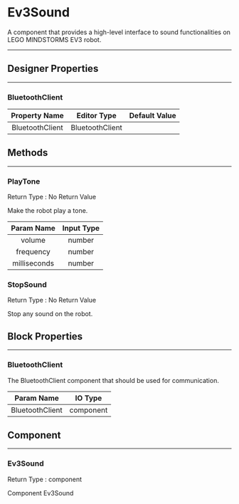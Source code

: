 <!--
  Copyright © 2013-2021 AIIE-ADL, All rights reserved
  Released under the Apache License, Version 2.0
  http://www.apache.org/licenses/LICENSE-2.0
-->

# Ev3Sound

A component that provides a high-level interface to sound functionalities on LEGO MINDSTORMS EV3 robot.

---

## Designer Properties

---

### BluetoothClient

|  Property Name  |   Editor Type   | Default Value |
| :-------------: | :-------------: | :-----------: |
| BluetoothClient | BluetoothClient |               |

## Methods

---

### PlayTone

<div block-type = "component_method" component-selector = "Ev3Sound" method-selector = "PlayTone" id = "ev3sound-playtone"></div>

Return Type : No Return Value

Make the robot play a tone.

|  Param Name  | Input Type |
| :----------: | :--------: |
|    volume    |   number   |
|   frequency  |   number   |
| milliseconds |   number   |

### StopSound

<div block-type = "component_method" component-selector = "Ev3Sound" method-selector = "StopSound" id = "ev3sound-stopsound"></div>

Return Type : No Return Value

Stop any sound on the robot.

## Block Properties

---

### BluetoothClient

<div block-type = "component_set_get" component-selector = "Ev3Sound" property-selector = "BluetoothClient" property-type = "get" id = "get-ev3sound-bluetoothclient"></div>

<div block-type = "component_set_get" component-selector = "Ev3Sound" property-selector = "BluetoothClient" property-type = "set" id = "set-ev3sound-bluetoothclient"></div>

The BluetoothClient component that should be used for communication.

|    Param Name   |  IO Type  |
| :-------------: | :-------: |
| BluetoothClient | component |

## Component

---

### Ev3Sound

<div block-type = "component_component_block" component-selector = "Ev3Sound" id = "component-ev3sound"></div>

Return Type : component

Component Ev3Sound

